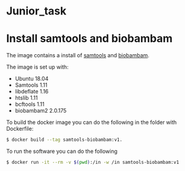 # Junior_task
# Install samtools and biobambam

The image contains a install of [samtools](https://github.com/samtools/samtools) and [biobambam](https://gitlab.com/german.tischler/biobambam2).

The image is set up with:
 - Ubuntu 18.04
 - Samtools 1.11
 - libdeflate 1.16
 - htslib 1.11
 - bcftools 1.11
 - biobambam2 2.0.175

To build the docker image you can do the following  in the folder with Dockerfile:
```bash
$ docker build --tag samtools-biobambam:v1. 
```

To run the software you can do the following
```bash
$ docker run -it --rm -v $(pwd):/in -w /in samtools-biobambam:v1
```

